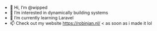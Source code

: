 - 👋 Hi, I’m @wipped
- 👀 I’m interested in dynamically building systems
- 🌱 I’m currently learning Laravel
- 📫 Check out my website https://robinjan.nl/ < as soon as i made it lol

<!---
wipped/wipped is a ✨ special ✨ repository because its `README.md` (this file) appears on your GitHub profile.
You can click the Preview link to take a look at your changes.
--->
